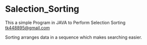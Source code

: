 # Salection_Sorting
This a simple Program in  JAVA to Perform Selection Sorting 
tk448895@gmail.com

Sorting arranges data in a sequence which makes searching easier.
